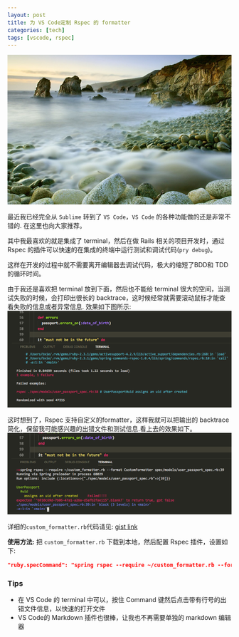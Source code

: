 ```yaml
---
layout: post
title: 为 VS Code定制 Rspec 的 formatter
categories: [tech]
tags: [vscode, rspec]
---
```


![](/images/Bing_713.JPG)

最近我已经完全从 `Sublime` 转到了 `VS Code`，`VS Code` 的各种功能做的还是非常不错的. 在这里也向大家推荐。

其中我最喜欢的就是集成了 terminal，然后在做 Rails 相关的项目开发时，通过 Rspec 的插件可以快速的在集成的终端中运行测试和调试代码(`pry debug`)。

这样在开发的过程中就不需要离开编辑器去调试代码，极大的缩短了BDD和 TDD 的循环时间。

由于我还是喜欢把 terminal 放到下面，然后也不能给 terminal 很大的空间，当测试失败的时候，会打印出很长的 backtrace，这时候经常就需要滚动鼠标才能查看失败的信息或者异常信息. 效果如下图所示:
![Rspec default formatter](/images/rspec-default-formatter.png)

这时想到了，Rspec 支持自定义的formatter，这样我就可以把输出的 backtrace 简化，保留我可能感兴趣的出错文件和测试信息.看上去的效果如下。
![Rspec custom formatter](/images/rspec-custom-formatter.png)

详细的`custom_formatter.rb`代码请见: [gist link](https://gist.github.com/bingxie/e25e1a43fe75aea38b3aa30b9b0536e4)

**使用方法:**
把 `custom_formatter.rb` 下载到本地，然后配置 Rspec 插件，设置如下:

```json
"ruby.specCommand": "spring rspec --require ~/custom_formatter.rb --format CustomFormatter"
```

### Tips

* 在 VS Code 的 terminal 中可以，按住 Command 键然后点击带有行号的出错文件信息，以快速的打开文件
* VS Code的 Markdown 插件也很棒，让我也不再需要单独的 markdown 编辑器
